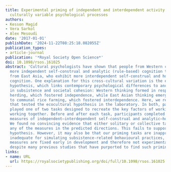 ```yaml
---
title: Experimental priming of independent and interdependent activity does not affect
  culturally variable psychological processes
authors:
- Kesson Magid
- Vera Sarkol
- Alex Mesoudi
date: '2017-01-01'
publishDate: '2024-11-22T08:25:18.082055Z'
publication_types:
- article-journal
publication: '*Royal Society Open Science*'
doi: 10.1098/rsos.161025
abstract: 'Cultural psychologists have shown that people from Western countries exhibit
  more independent self-construal and analytic (rule-based) cognition than people
  from East Asia, who exhibit more interdependent self-construal and holistic (relationship-based)
  cognition. One explanation for this cross-cultural variation is the ecocultural
  hypothesis, which links contemporary psychological differences to ancestral differences
  in subsistence and societal cohesion: Western thinking formed in response to solitary
  herding, which fostered independence, while East Asian thinking emerged in response
  to communal rice farming, which fostered interdependence. Here, we report two experiments
  that tested the ecocultural hypothesis in the laboratory. In both, participants
  played one of two tasks designed to recreate the key factors of working alone and
  working together. Before and after each task, participants completed psychological
  measures of independent–interdependent self-construal and analytic–holistic cognition.
  We found no convincing evidence that either solitary or collective tasks affected
  any of the measures in the predicted directions. This fails to support the ecocultural
  hypothesis. However, it may also be that our priming tasks are inappropriate or
  inadequate for simulating subsistence-related behavioural practices, or that these
  measures are fixed early in development and therefore not experimentally primable,
  despite many previous studies that have purported to find such priming effects.'
links:
- name: URL
  url: https://royalsocietypublishing.org/doi/full/10.1098/rsos.161025
---
```

